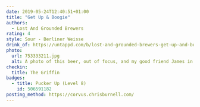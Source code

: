 ```yaml
---
date: 2019-05-24T12:40:51+01:00
title: "Get Up & Boogie"
authors:
  - Lost And Grounded Brewers
rating: 4
style: Sour - Berliner Weisse
drink_of: https://untappd.com/b/lost-and-grounded-brewers-get-up-and-boogie/3099667
photo:
  url: 753333211.jpg
  alt: A photo of this beer, out of focus, and my good friend James in the background and in focus also enjoying a beer on a sunny May afternoon
checkin:
  title: The Griffin
badges:
  - title: Pucker Up (Level 8)
    id: 506591182
posting_method: https://corvus.chrisburnell.com/
---
```

